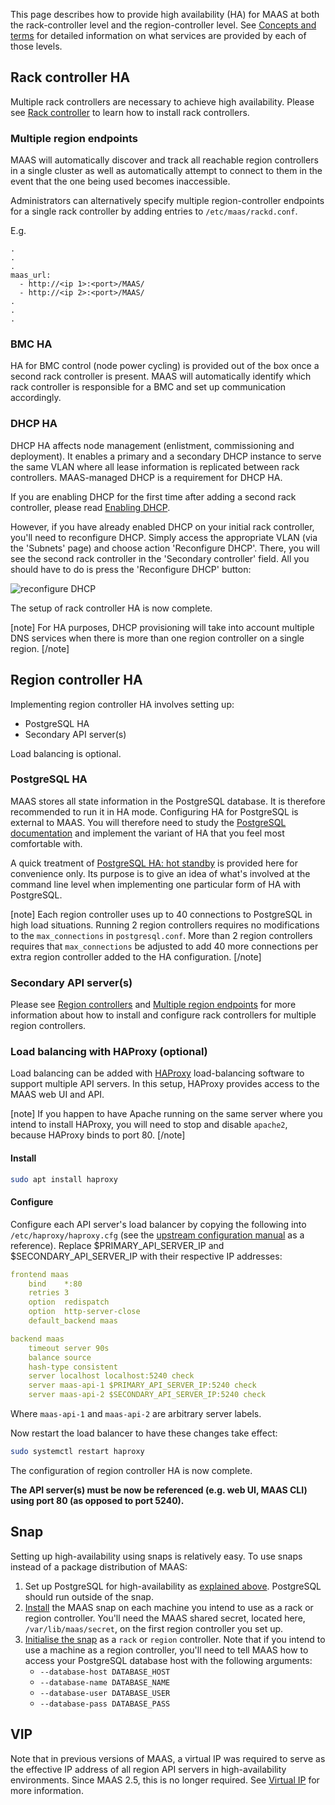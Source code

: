 <!--
Todo:
- CDO QA (irc: cgregan/jog) might be testing/using installing HA via Juju
-->

This page describes how to provide high availability (HA) for MAAS at both the
rack-controller level and the region-controller level. See [Concepts and
terms][concepts-controllers] for detailed information on what services are
provided by each of those levels.

## Rack controller HA

Multiple rack controllers are necessary to achieve high availability. Please see
[Rack controller][install-rackd] to learn how to install rack controllers.

### Multiple region endpoints

MAAS will automatically discover and track all reachable region controllers in a
single cluster as well as automatically attempt to connect to them in the event
that the one being used becomes inaccessible.

Administrators can alternatively specify multiple region-controller endpoints
for a single rack controller by adding entries to `/etc/maas/rackd.conf`.

E.g.

```
.
.
.
maas_url:
  - http://<ip 1>:<port>/MAAS/
  - http://<ip 2>:<port>/MAAS/
.
.
.
```

### BMC HA

HA for BMC control (node power cycling) is provided out of the box once a second
rack controller is present. MAAS will automatically identify which rack
controller is responsible for a BMC and set up communication accordingly.

### DHCP HA

DHCP HA affects node management (enlistment, commissioning and deployment). It
enables a primary and a secondary DHCP instance to serve the same VLAN where all
lease information is replicated between rack controllers. MAAS-managed DHCP is a
requirement for DHCP HA.

If you are enabling DHCP for the first time after adding a second rack
controller, please read [Enabling DHCP][enabling-dhcp].

However, if you have already enabled DHCP on your initial rack controller,
you'll need to reconfigure DHCP. Simply access the appropriate VLAN (via the
'Subnets' page) and choose action 'Reconfigure DHCP'. There, you will see the
second rack controller in the 'Secondary controller' field. All you should have
to do is press the 'Reconfigure DHCP' button:

![reconfigure DHCP][img__reconfigure-dhcp]

The setup of rack controller HA is now complete.

[note]
For HA purposes, DHCP provisioning will take into account multiple DNS
services when there is more than one region controller on a single region.
[/note]


## Region controller HA

Implementing region controller HA involves setting up:

- PostgreSQL HA
- Secondary API server(s)

Load balancing is optional.

### PostgreSQL HA

MAAS stores all state information in the PostgreSQL database. It is therefore
recommended to run it in HA mode. Configuring HA for PostgreSQL is external to
MAAS. You will therefore need to study the
[PostgreSQL documentation][upstream-postgresql-docs] and implement the variant
of HA that you feel most comfortable with.

A quick treatment of [PostgreSQL HA: hot standby][postgresql-ha] is provided
here for convenience only. Its purpose is to give an idea of what's involved at
the command line level when implementing one particular form of HA with
PostgreSQL.

[note]
Each region controller uses up to 40 connections to PostgreSQL in high load
situations. Running 2 region controllers requires no modifications to the
`max_connections` in `postgresql.conf`. More than 2 region controllers
requires that `max_connections` be adjusted to add 40 more connections per
extra region controller added to the HA configuration.
[/note]

### Secondary API server(s)

Please see [Region controllers][install-region] and [Multiple region
endpoints][multi-region-endpoints] for more information about how to install
and configure rack controllers for multiple region controllers.

### Load balancing with HAProxy (optional)

Load balancing can be added with [HAProxy][upstream-haproxy] load-balancing
software to support multiple API servers. In this setup, HAProxy provides access
to the MAAS web UI and API.

[note]
If you happen to have Apache running on the same server where you intend to
install HAProxy, you will need to stop and disable `apache2`, because
HAProxy binds to port 80.
[/note]

#### Install

```bash
sudo apt install haproxy
```

#### Configure

Configure each API server's load balancer by copying the following into
`/etc/haproxy/haproxy.cfg` (see the
[upstream configuration manual][upstream-haproxy-manual]
as a reference). Replace $PRIMARY_API_SERVER_IP and $SECONDARY_API_SERVER_IP
with their respective IP addresses:

```yaml
frontend maas
    bind    *:80
    retries 3
    option  redispatch
    option  http-server-close
    default_backend maas

backend maas
    timeout server 90s
    balance source
    hash-type consistent
    server localhost localhost:5240 check
    server maas-api-1 $PRIMARY_API_SERVER_IP:5240 check
    server maas-api-2 $SECONDARY_API_SERVER_IP:5240 check
```

Where `maas-api-1` and `maas-api-2` are arbitrary server labels.

Now restart the load balancer to have these changes take effect:

```bash
sudo systemctl restart haproxy
```

The configuration of region controller HA is now complete.

**The API server(s) must be now be referenced (e.g. web UI, MAAS CLI) using
port 80 (as opposed to port 5240).**

## Snap

Setting up high-availability using snaps is relatively easy. To use snaps
instead of a package distribution of MAAS:

1. Set up PostgreSQL for high-availability as [explained
   above][postgresql-setup]. PostgreSQL should run outside of the snap.
1. [Install][snap-install] the MAAS snap on each machine you intend to use as a
rack or region controller. You'll need the MAAS shared secret, located here,
`/var/lib/maas/secret`, on the first region controller you set up.
1. [Initialise the snap][snap-config] as a `rack` or `region` controller. Note
that if you intend to use a machine as a region controller, you'll need to tell
MAAS how to access your PostgreSQL database host with the following arguments:
    - `--database-host DATABASE_HOST`
    - `--database-name DATABASE_NAME`
    - `--database-user DATABASE_USER`
    - `--database-pass DATABASE_PASS`


## VIP

Note that in previous versions of MAAS, a virtual IP was required to serve as
the effective IP address of all region API servers in high-availability
environments. Since MAAS 2.5, this is no longer required. See [Virtual
IP][virtualip] for more information.

<!-- LINKS -->

[virtualip]: https://docs.maas.io/2.4/en/manage-ha#virtual-ip
[syslog]: installconfig-syslog.md
[snap-config]: installconfig-snap-install.md#initialisation
[snap-install]: installconfig-snap-install.md#install-from-snap
[concepts-controllers]: intro-concepts.md#controllers
[rackd-communication]: installconfig-rack.md#communication-between-machines-and-rack-controllers
[multi-region-endpoints]: #multiple-region-endpoints
[install-region]: installconfig-region.md
[install-rackd]: installconfig-rack.md#install-a-rack-controller
[enabling-dhcp]: installconfig-network-dhcp.md#enabling-dhcp
[keepalived-man-page]: http://manpages.ubuntu.com/cgi-bin/search.py?q=keepalived.conf
[upstream-keepalived]: http://www.keepalived.org/
[upstream-haproxy-manual]: http://cbonte.github.io/haproxy-dconv/1.6/configuration.html
[upstream-haproxy]: http://www.haproxy.org/
[postgresql-setup]: manage-ha.md#postgresql-ha
[postgresql-ha]: manage-ha-postgresql.md
[upstream-postgresql-docs]: https://www.postgresql.org/docs/9.5/static/high-availability.html

[img__reconfigure-dhcp]: ../media/manage-ha__2.6-ha-dhcp.png